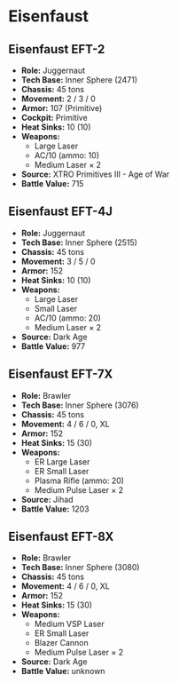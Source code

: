 # Eisenfaust
## Eisenfaust EFT-2
- **Role:** Juggernaut
- **Tech Base:** Inner Sphere (2471)
- **Chassis:** 45 tons
- **Movement:** 2 / 3 / 0
- **Armor:** 107 (Primitive)
- **Cockpit:** Primitive
- **Heat Sinks:** 10 (10)
- **Weapons:**
  - Large Laser
  - AC/10 (ammo: 10)
  - Medium Laser × 2
- **Source:** XTRO Primitives III - Age of War
- **Battle Value:** 715

## Eisenfaust EFT-4J
- **Role:** Juggernaut
- **Tech Base:** Inner Sphere (2515)
- **Chassis:** 45 tons
- **Movement:** 3 / 5 / 0
- **Armor:** 152
- **Heat Sinks:** 10 (10)
- **Weapons:**
  - Large Laser
  - Small Laser
  - AC/10 (ammo: 20)
  - Medium Laser × 2
- **Source:** Dark Age
- **Battle Value:** 977

## Eisenfaust EFT-7X
- **Role:** Brawler
- **Tech Base:** Inner Sphere (3076)
- **Chassis:** 45 tons
- **Movement:** 4 / 6 / 0, XL
- **Armor:** 152
- **Heat Sinks:** 15 (30)
- **Weapons:**
  - ER Large Laser
  - ER Small Laser
  - Plasma Rifle (ammo: 20)
  - Medium Pulse Laser × 2
- **Source:** Jihad
- **Battle Value:** 1203

## Eisenfaust EFT-8X
- **Role:** Brawler
- **Tech Base:** Inner Sphere (3080)
- **Chassis:** 45 tons
- **Movement:** 4 / 6 / 0, XL
- **Armor:** 152
- **Heat Sinks:** 15 (30)
- **Weapons:**
  - Medium VSP Laser
  - ER Small Laser
  - Blazer Cannon
  - Medium Pulse Laser × 2
- **Source:** Dark Age
- **Battle Value:** unknown

